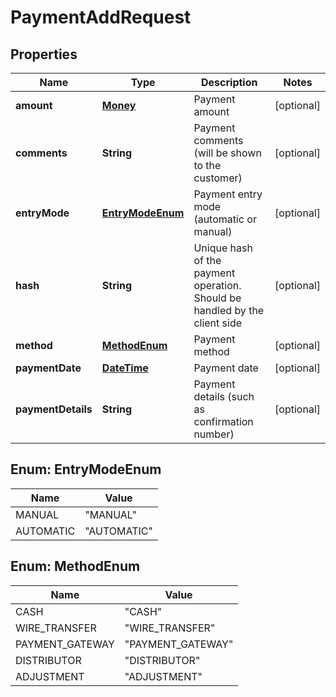 
# PaymentAddRequest

## Properties
Name | Type | Description | Notes
------------ | ------------- | ------------- | -------------
**amount** | [**Money**](Money.md) | Payment amount |  [optional]
**comments** | **String** | Payment comments (will be shown to the customer) |  [optional]
**entryMode** | [**EntryModeEnum**](#EntryModeEnum) | Payment entry mode (automatic or manual) |  [optional]
**hash** | **String** | Unique hash of the payment operation. Should be handled by the client side |  [optional]
**method** | [**MethodEnum**](#MethodEnum) | Payment method |  [optional]
**paymentDate** | [**DateTime**](DateTime.md) | Payment date |  [optional]
**paymentDetails** | **String** | Payment details (such as confirmation number) |  [optional]


<a name="EntryModeEnum"></a>
## Enum: EntryModeEnum
Name | Value
---- | -----
MANUAL | &quot;MANUAL&quot;
AUTOMATIC | &quot;AUTOMATIC&quot;


<a name="MethodEnum"></a>
## Enum: MethodEnum
Name | Value
---- | -----
CASH | &quot;CASH&quot;
WIRE_TRANSFER | &quot;WIRE_TRANSFER&quot;
PAYMENT_GATEWAY | &quot;PAYMENT_GATEWAY&quot;
DISTRIBUTOR | &quot;DISTRIBUTOR&quot;
ADJUSTMENT | &quot;ADJUSTMENT&quot;



